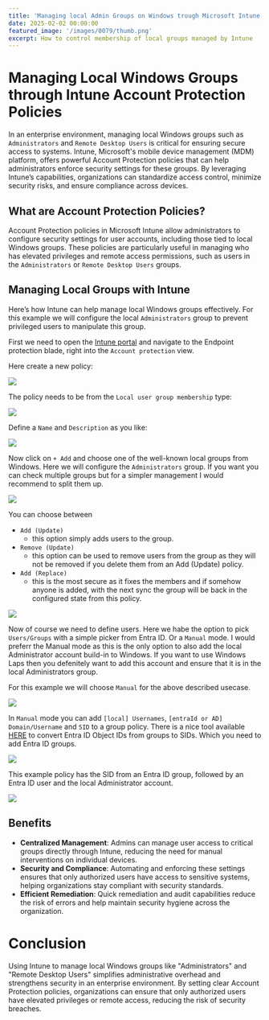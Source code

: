 ```yaml
---
title: 'Managing local Admin Groups on Windows trough Microsoft Intune'
date: 2025-02-02 00:00:00
featured_image: '/images/0079/thumb.png'
excerpt: How to control membership of local groups managed by Intune
---
```



# Managing Local Windows Groups through Intune Account Protection Policies

In an enterprise environment, managing local Windows groups such as `Administrators` 
and `Remote Desktop Users` is critical for ensuring secure access to systems. Intune, 
Microsoft's mobile device management (MDM) platform, offers powerful Account Protection 
policies that can help administrators enforce security settings for these groups. 
By leveraging Intune’s capabilities, organizations can standardize access control, 
minimize security risks, and ensure compliance across devices.

## What are Account Protection Policies?

Account Protection policies in Microsoft Intune allow administrators to configure security 
settings for user accounts, including those tied to local Windows groups. These policies are 
particularly useful in managing who has elevated privileges and remote access permissions, 
such as users in the `Administrators` or `Remote Desktop Users` groups.

## Managing Local Groups with Intune

Here’s how Intune can help manage local Windows groups effectively. For this example we 
will configure the local `Administrators` group to prevent privileged users to manipulate this group.

First we need to open the [Intune portal](https://intune.microsoft.com/#view/Microsoft_Intune_Workflows/SecurityManagementMenu/~/accountprotection) 
and navigate to the Endpoint protection blade, right into the `Account protection` view.

Here create a new policy:

![](/images/0079/1.png)

The policy needs to be from the `Local user group membership` type:

![](/images/0079/2.png)

Define a `Name` and `Description` as you like:

![](/images/0079/3.png)

Now click on `+ Add` and choose one of the well-known local groups from Windows. 
Here we will configure the `Administrators` group. If you want you can check multiple groups but for a simpler
management I would recommend to split them up.

![](/images/0079/4.png)

You can choose between 
- `Add (Update)` 
    - this option simply adds users to the group.
- `Remove (Update)`
    - this option can be used to remove users from the group as they will not be removed if you delete them from an Add (Update) policy.
- `Add (Replace)`
    - this is the most secure as it fixes the members and if somehow anyone is added, with the next sync the group will be back in the configured state from this policy.

![](/images/0079/5.png)

Now of course we need to define users. Here we habe the option to pick `Users/Groups` with a simple picker from Entra ID. 
Or a `Manual` mode. I would preferr the Manual mode as this is the only option to also add the local Administrator account build-in to Windows.
If you want to use Windows Laps then you defenitely want to add this account and ensure that it is in the local Administrators group.

For this example we will choose `Manual` for the above described usecase.

![](/images/0079/6.png)

In `Manual` mode you can add `[local] Usernames`, `[entraId or AD] Domain/Username` and `SID` to a group policy.
There is a nice tool available [HERE](https://erikengberg.com/azure-ad-object-id-to-sid/) to convert Entra ID Object IDs 
from groups to SIDs. Which you need to add Entra ID groups.

![](/images/0079/7.png)

This example policy has the SID from an Entra ID group, followed by an Entra ID user and the local Administrator account.

![](/images/0079/8.png)



## Benefits

- **Centralized Management**: Admins can manage user access to critical groups directly through Intune, reducing the need for manual interventions on individual devices.
- **Security and Compliance**: Automating and enforcing these settings ensures that only authorized users have access to sensitive systems, helping organizations stay compliant with security standards.
- **Efficient Remediation**: Quick remediation and audit capabilities reduce the risk of errors and help maintain security hygiene across the organization.

# Conclusion

Using Intune to manage local Windows groups like "Administrators" and "Remote Desktop Users" simplifies administrative overhead 
and strengthens security in an enterprise environment. By setting clear Account Protection policies, organizations can ensure that
only authorized users have elevated privileges or remote access, reducing the risk of security breaches.



